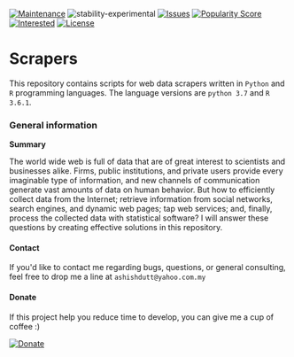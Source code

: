 [![Maintenance](https://img.shields.io/badge/Maintained%3F-yes-green.svg)](https://github.com/duttashi/scrapers/graphs/commit-activity) 
![stability-experimental](https://img.shields.io/badge/stability-experimental-orange.svg)
[![Issues](https://img.shields.io/github/issues/duttashi/scrapers.svg)](https://github.com/duttashi/scrapers/issues?q=is%3Aopen+is%3Aissue)
[![Popularity Score](https://img.shields.io/github/forks/duttashi/scrapers.svg)](https://github.com/duttashi/scrapers/network/members)
[![Interested](https://img.shields.io/github/stars/duttashi/scrapers.svg)](https://github.com/duttashi/scrapers/stargazers)
[![License](https://img.shields.io/github/license/duttashi/scrapers.svg)](https://github.com/duttashi/scrapers/blob/master/LICENSE)

# Scrapers
This repository contains scripts for web data scrapers written in `Python` and `R` programming languages. The language versions are `python 3.7` and `R 3.6.1`.

### General information

**Summary**

The world wide web is full of data that are of great interest to scientists and businesses alike. Firms, public institutions, and private users provide every imaginable type of information, and new channels of communication generate vast amounts of data on human behavior. But how to efficiently collect data from the Internet; retrieve information from social networks, search engines, and dynamic web pages; tap web services; and, finally, process the collected data with statistical software? I will answer these questions by creating effective solutions in this repository.

#### Contact
If you'd like to contact me regarding bugs, questions, or general consulting, feel free to drop me a line at `ashishdutt@yahoo.com.my`

#### Donate

If this project help you reduce time to develop, you can give me a cup of coffee :)

[![Donate](https://img.shields.io/badge/Donate-PayPal-green.svg)](https://www.paypal.me/ashishdutt)